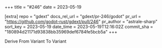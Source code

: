 +++
title = "#246"
date = 2023-05-19

[extra]
repo = "gdext"
docs_rel_url = "gdext/pr-246/godot"
pr_url = "https://github.com/godot-rust/gdext/pull/246"
pr_author = "astrale-sharp"
sort_key = 2023-05-19
date_time = 2023-05-19T12:16:02Z
commit_sha = "180894d21171d93838bb35969def6784fe5bcb5a"
+++

Derive From Variant To Variant
